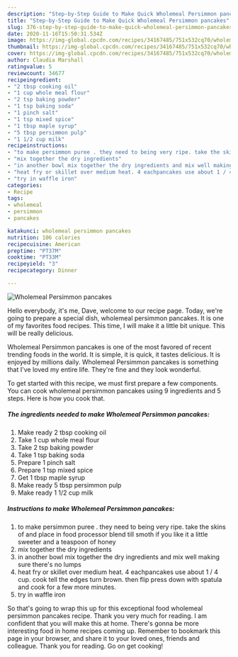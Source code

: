 ```yaml
---
description: "Step-by-Step Guide to Make Quick Wholemeal Persimmon pancakes"
title: "Step-by-Step Guide to Make Quick Wholemeal Persimmon pancakes"
slug: 376-step-by-step-guide-to-make-quick-wholemeal-persimmon-pancakes
date: 2020-11-16T15:50:31.534Z
image: https://img-global.cpcdn.com/recipes/34167485/751x532cq70/wholemeal-persimmon-pancakes-recipe-main-photo.jpg
thumbnail: https://img-global.cpcdn.com/recipes/34167485/751x532cq70/wholemeal-persimmon-pancakes-recipe-main-photo.jpg
cover: https://img-global.cpcdn.com/recipes/34167485/751x532cq70/wholemeal-persimmon-pancakes-recipe-main-photo.jpg
author: Claudia Marshall
ratingvalue: 5
reviewcount: 34677
recipeingredient:
- "2 tbsp cooking oil"
- "1 cup whole meal flour"
- "2 tsp baking powder"
- "1 tsp baking soda"
- "1 pinch salt"
- "1 tsp mixed spice"
- "1 tbsp maple syrup"
- "5 tbsp persimmon pulp"
- "1 1/2 cup milk"
recipeinstructions:
- "to make persimmon puree . they need to being very ripe. take the skins of and place in food processor blend till smoth if you like it a little sweeter and a teaspoon of honey"
- "mix together the dry ingredients"
- "in another bowl mix together the dry ingredients and mix well making sure there&#39;s no lumps"
- "heat fry or skillet over medium heat. 4 eachpancakes use about 1 / 4 cup. cook tell the edges turn brown. then flip press down with spatula and cook for a few more minutes."
- "try in waffle iron"
categories:
- Recipe
tags:
- wholemeal
- persimmon
- pancakes

katakunci: wholemeal persimmon pancakes 
nutrition: 106 calories
recipecuisine: American
preptime: "PT37M"
cooktime: "PT33M"
recipeyield: "3"
recipecategory: Dinner

---
```



![Wholemeal Persimmon pancakes](https://img-global.cpcdn.com/recipes/34167485/751x532cq70/wholemeal-persimmon-pancakes-recipe-main-photo.jpg)

Hello everybody, it's me, Dave, welcome to our recipe page. Today, we're going to prepare a special dish, wholemeal persimmon pancakes. It is one of my favorites food recipes. This time, I will make it a little bit unique. This will be really delicious.



Wholemeal Persimmon pancakes is one of the most favored of recent trending foods in the world. It is simple, it is quick, it tastes delicious. It is enjoyed by millions daily. Wholemeal Persimmon pancakes is something that I've loved my entire life. They're fine and they look wonderful.


To get started with this recipe, we must first prepare a few components. You can cook wholemeal persimmon pancakes using 9 ingredients and 5 steps. Here is how you cook that.

<!--inarticleads1-->

##### The ingredients needed to make Wholemeal Persimmon pancakes:

1. Make ready 2 tbsp cooking oil
1. Take 1 cup whole meal flour
1. Take 2 tsp baking powder
1. Take 1 tsp baking soda
1. Prepare 1 pinch salt
1. Prepare 1 tsp mixed spice
1. Get 1 tbsp maple syrup
1. Make ready 5 tbsp persimmon pulp
1. Make ready 1 1/2 cup milk




<!--inarticleads2-->

##### Instructions to make Wholemeal Persimmon pancakes:

1. to make persimmon puree . they need to being very ripe. take the skins of and place in food processor blend till smoth if you like it a little sweeter and a teaspoon of honey
1. mix together the dry ingredients
1. in another bowl mix together the dry ingredients and mix well making sure there&#39;s no lumps
1. heat fry or skillet over medium heat. 4 eachpancakes use about 1 / 4 cup. cook tell the edges turn brown. then flip press down with spatula and cook for a few more minutes.
1. try in waffle iron




So that's going to wrap this up for this exceptional food wholemeal persimmon pancakes recipe. Thank you very much for reading. I am confident that you will make this at home. There's gonna be more interesting food in home recipes coming up. Remember to bookmark this page in your browser, and share it to your loved ones, friends and colleague. Thank you for reading. Go on get cooking!
